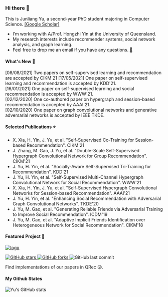 ### Hi there 👋

This is Junliang Yu, a second-year PhD student majoring in Computer Science. [[Google Scholar]](https://scholar.google.com/citations?user=JGuWOUIAAAAJ&hl=EN&oi=ao)
- I’m working with A/Prof. Hongzhi Yin at the University of Queensland.
- My research interests include recommender systems, social network analysis, and graph learning.
- Feel free to drop me an email if you have any questions. [📧](mailto:jl.yu@uq.edu.au)

#### What's New 📢
[08/08/2021] Two papers on self-supervised learning and recommendation are accepted by CIKM'21
[17/05/2021] One paper on self-supervised learning and recommendation is accepted by KDD'21.  
[16/01/2021] One paper on self-supervised learning and social recommendation is accepted by WWW'21.  
[02/12/2020] One co-authored paper on hypergraph and session-based recommendation is accepted by AAAI'21.  
[02/10/2020] One paper on graph convolutional networks and generative adversarial networks is accepted by IEEE TKDE.

#### Selected Publications ⭐️
+ X. Xia, H. Yin, J. Yu, et al. "Self-Supervised Co-Training for Session-based Recommendation". CIKM'21 <br>
+ J. Zhang, M. Gao, J. Yu, et al. "Double-Scale Self-Supervised Hypergraph Convolutional Network for Group Recommendation". CIKM'21 <br>
+ J. Yu, H. Yin, et al. "Socially-Aware Self-Supervised Tri-Training for Recommendation". KDD'21<br>
+ J. Yu, H. Yin, et al. "Self-Supervised Multi-Channel Hypergraph Convolutional Network for Social Recommendation". WWW'21<br>
+ X. Xia, H. Yin, J. Yu, et al. "Self-Supervised Hypergraph Convolutional Networks for Session-based Recommendation". AAAI'21<br>
+ J. Yu, H. Yin, et al. "Enhancing Social Recommendation with Adversarial Graph Convolutional Networks". TKDE'20<br>
+ J. Yu, M. Gao, et al. "Generating Reliable Friends via Adversarial Training to Improve Social Recommendation". ICDM'19<br>
+ J. Yu, M. Gao, et al. "Adaptive Implicit Friends Identification over Heterogeneous Network for Social Recommendation". CIKM'18<br>

#### Featured Project 🍊
<a href="https://github.com/Coder-Yu/QRec"> <img src="https://i.ibb.co/Bsn8CM5/logo.png" alt="logo" border="0"></a><br>
<p float="left"> <a href="https://github.com/Coder-Yu/QRec/stargazers"> <img alt="GitHub stars" src="https://img.shields.io/github/stars/Coder-Yu/QRec"/> </a> <a href="https://github.com/Coder-Yu/QRec/network/members"> <img alt="GitHub forks" src="https://img.shields.io/github/forks/Coder-Yu/QRec"/> </a> <img alt="GitHub last commit" src="https://img.shields.io/github/last-commit/Coder-Yu/QRec"></p> 
Find implementations of our papers in QRec 😜.

#### My Github States

![Yu's GitHub stats](https://github-readme-stats.vercel.app/api?username=Coder-Yu)
